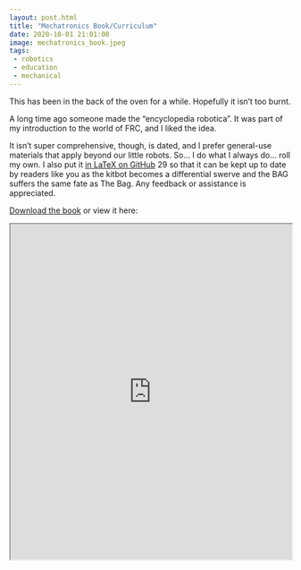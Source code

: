 ```yaml
---
layout: post.html
title: "Mechatronics Book/Curriculum"
date: 2020-10-01 21:01:00
image: mechatronics_book.jpeg
tags:
 - robotics
 - education
 - mechanical
---
```


This has been in the back of the oven for a while. Hopefully it isn’t too burnt.

A long time ago someone made the “encyclopedia robotica”. It was part of my introduction to the world of FRC, and I liked the idea.

It isn’t super comprehensive, though, is dated, and I prefer general-use materials that apply beyond our little robots. So… I do what I always do… roll my own. I also put it [in LaTeX on GitHub](https://github.com/Thaddeus-Maximus/mechatronics_book) 29 so that it can be kept up to date by readers like you as the kitbot becomes a differential swerve and the BAG suffers the same fate as The Bag. Any feedback or assistance is appreciated.

[Download the book](https://github.com/Thaddeus-Maximus/mechatronics_book/raw/master/mechatronics.pdf) or view it here:

<iframe src="https://github.com/Thaddeus-Maximus/mechatronics_book/raw/master/mechatronics.pdf" type="application/pdf" width="100%" height="600px" ></iframe>